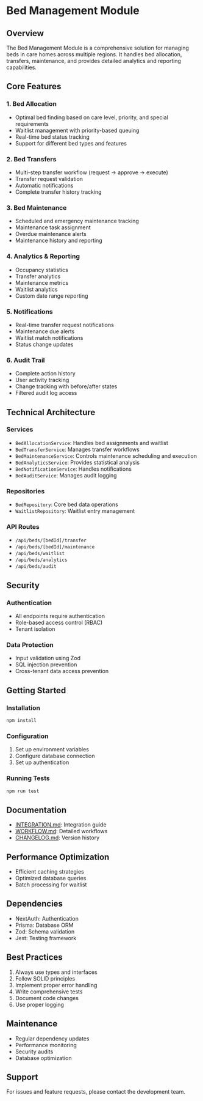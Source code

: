# Bed Management Module

## Overview
The Bed Management Module is a comprehensive solution for managing beds in care homes across multiple regions. It handles bed allocation, transfers, maintenance, and provides detailed analytics and reporting capabilities.

## Core Features

### 1. Bed Allocation
- Optimal bed finding based on care level, priority, and special requirements
- Waitlist management with priority-based queuing
- Real-time bed status tracking
- Support for different bed types and features

### 2. Bed Transfers
- Multi-step transfer workflow (request → approve → execute)
- Transfer request validation
- Automatic notifications
- Complete transfer history tracking

### 3. Bed Maintenance
- Scheduled and emergency maintenance tracking
- Maintenance task assignment
- Overdue maintenance alerts
- Maintenance history and reporting

### 4. Analytics & Reporting
- Occupancy statistics
- Transfer analytics
- Maintenance metrics
- Waitlist analytics
- Custom date range reporting

### 5. Notifications
- Real-time transfer request notifications
- Maintenance due alerts
- Waitlist match notifications
- Status change updates

### 6. Audit Trail
- Complete action history
- User activity tracking
- Change tracking with before/after states
- Filtered audit log access

## Technical Architecture

### Services
- `BedAllocationService`: Handles bed assignments and waitlist
- `BedTransferService`: Manages transfer workflows
- `BedMaintenanceService`: Controls maintenance scheduling and execution
- `BedAnalyticsService`: Provides statistical analysis
- `BedNotificationService`: Handles notifications
- `BedAuditService`: Manages audit logging

### Repositories
- `BedRepository`: Core bed data operations
- `WaitlistRepository`: Waitlist entry management

### API Routes
- `/api/beds/[bedId]/transfer`
- `/api/beds/[bedId]/maintenance`
- `/api/beds/waitlist`
- `/api/beds/analytics`
- `/api/beds/audit`

## Security

### Authentication
- All endpoints require authentication
- Role-based access control (RBAC)
- Tenant isolation

### Data Protection
- Input validation using Zod
- SQL injection prevention
- Cross-tenant data access prevention

## Getting Started

### Installation
```bash
npm install
```

### Configuration
1. Set up environment variables
2. Configure database connection
3. Set up authentication

### Running Tests
```bash
npm run test
```

## Documentation
- [INTEGRATION.md](./INTEGRATION.md): Integration guide
- [WORKFLOW.md](./WORKFLOW.md): Detailed workflows
- [CHANGELOG.md](./CHANGELOG.md): Version history

## Performance Optimization
- Efficient caching strategies
- Optimized database queries
- Batch processing for waitlist

## Dependencies
- NextAuth: Authentication
- Prisma: Database ORM
- Zod: Schema validation
- Jest: Testing framework

## Best Practices
1. Always use types and interfaces
2. Follow SOLID principles
3. Implement proper error handling
4. Write comprehensive tests
5. Document code changes
6. Use proper logging

## Maintenance
- Regular dependency updates
- Performance monitoring
- Security audits
- Database optimization

## Support
For issues and feature requests, please contact the development team.
